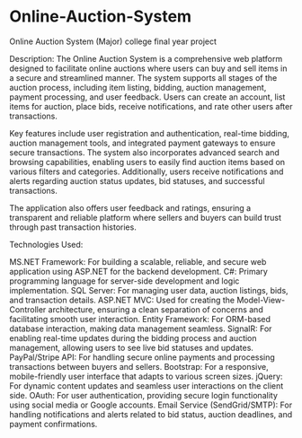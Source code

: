 # Online-Auction-System
Online Auction System (Major) college final year project

Description:
The Online Auction System is a comprehensive web platform designed to facilitate online auctions where users can buy and sell items in a secure and streamlined manner. The system supports all stages of the auction process, including item listing, bidding, auction management, payment processing, and user feedback. Users can create an account, list items for auction, place bids, receive notifications, and rate other users after transactions.

Key features include user registration and authentication, real-time bidding, auction management tools, and integrated payment gateways to ensure secure transactions. The system also incorporates advanced search and browsing capabilities, enabling users to easily find auction items based on various filters and categories. Additionally, users receive notifications and alerts regarding auction status updates, bid statuses, and successful transactions.

The application also offers user feedback and ratings, ensuring a transparent and reliable platform where sellers and buyers can build trust through past transaction histories.

Technologies Used:

MS.NET Framework: For building a scalable, reliable, and secure web application using ASP.NET for the backend development.
C#: Primary programming language for server-side development and logic implementation.
SQL Server: For managing user data, auction listings, bids, and transaction details.
ASP.NET MVC: Used for creating the Model-View-Controller architecture, ensuring a clean separation of concerns and facilitating smooth user interaction.
Entity Framework: For ORM-based database interaction, making data management seamless.
SignalR: For enabling real-time updates during the bidding process and auction management, allowing users to see live bid statuses and updates.
PayPal/Stripe API: For handling secure online payments and processing transactions between buyers and sellers.
Bootstrap: For a responsive, mobile-friendly user interface that adapts to various screen sizes.
jQuery: For dynamic content updates and seamless user interactions on the client side.
OAuth: For user authentication, providing secure login functionality using social media or Google accounts.
Email Service (SendGrid/SMTP): For handling notifications and alerts related to bid status, auction deadlines, and payment confirmations.
